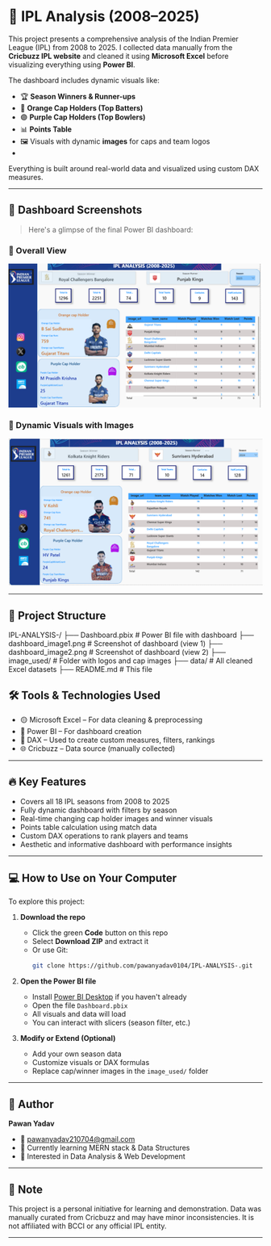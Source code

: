# 🏏 IPL Analysis (2008–2025)

This project presents a comprehensive analysis of the Indian Premier League (IPL) from 2008 to 2025. I collected data manually from the **Cricbuzz IPL website** and cleaned it using **Microsoft Excel** before visualizing everything using **Power BI**.

The dashboard includes dynamic visuals like:
- 🏆 **Season Winners & Runner-ups**
- 🔶 **Orange Cap Holders (Top Batters)**
- 🟣 **Purple Cap Holders (Top Bowlers)**
- 📊 **Points Table**
- 🖼️ Visuals with dynamic **images** for caps and team logos
- 

Everything is built around real-world data and visualized using custom DAX measures.

---

## 📸 Dashboard Screenshots

> Here's a glimpse of the final Power BI dashboard:

### 🔹 Overall View

![Dashboard View 1](https://github.com/pawanyadav0104/IPL-ANALYSIS-/blob/main/dashboard%20image.png)

### 🔹 Dynamic Visuals with Images

![Dashboard View 2](https://github.com/pawanyadav0104/IPL-ANALYSIS-/blob/main/Dashboard%20Image2.png)

---

## 📁 Project Structure

IPL-ANALYSIS-/
├── Dashboard.pbix # Power BI file with dashboard
├── dashboard_image1.png # Screenshot of dashboard (view 1)
├── dashboard_image2.png # Screenshot of dashboard (view 2)
├── image_used/ # Folder with logos and cap images
├── data/ # All cleaned Excel datasets
├── README.md # This file

## 🛠️ Tools & Technologies Used

- 🟡 Microsoft Excel – For data cleaning & preprocessing  
- 🔵 Power BI – For dashboard creation  
- 🧠 DAX – Used to create custom measures, filters, rankings  
- 🌐 Cricbuzz – Data source (manually collected)

---

## 🔥 Key Features

- Covers all 18 IPL seasons from 2008 to 2025  
- Fully dynamic dashboard with filters by season  
- Real-time changing cap holder images and winner visuals  
- Points table calculation using match data  
- Custom DAX operations to rank players and teams  
- Aesthetic and informative dashboard with performance insights

---

## 💻 How to Use on Your Computer

To explore this project:

1. **Download the repo**  
   - Click the green **Code** button on this repo  
   - Select **Download ZIP** and extract it  
   - Or use Git:  
     ```bash
     git clone https://github.com/pawanyadav0104/IPL-ANALYSIS-.git
     ```

2. **Open the Power BI file**  
   - Install [Power BI Desktop](https://powerbi.microsoft.com/en-us/desktop/) if you haven't already  
   - Open the file `Dashboard.pbix`  
   - All visuals and data will load  
   - You can interact with slicers (season filter, etc.)

3. **Modify or Extend (Optional)**  
   - Add your own season data  
   - Customize visuals or DAX formulas  
   - Replace cap/winner images in the `image_used/` folder

---

## 👤 Author

**Pawan Yadav**  
- 📧 [pawanyadav210704@gmail.com](mailto:pawanyadav210704@gmail.com)  
- 🌱 Currently learning MERN stack & Data Structures  
- 💼 Interested in Data Analysis & Web Development  

---

## 📌 Note

This project is a personal initiative for learning and demonstration. Data was manually curated from Cricbuzz and may have minor inconsistencies. It is not affiliated with BCCI or any official IPL entity.

---


